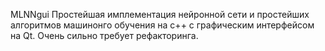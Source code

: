 MLNNgui
Простейшая имплементация нейронной сети и простейших алгоритмов машинонго обучения на c++ с графическим интерфейсом на Qt. Очень сильно требует рефакторинга.
